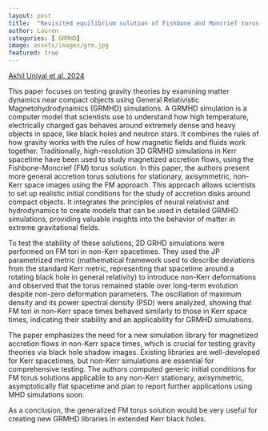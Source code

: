 ```yaml
---
layout: post
title:  "Revisited equilibrium solution of Fishbone and Moncrief torus for extended GRMHD simulations"
author: Lauren
categories: [ GRMHD]
image: assets/images/grm.jpg
featured: true
---
```

[Akhil Uniyal et al. 2024](https://arxiv.org/html/2406.16309v1)

This paper focuses on testing gravity theories by examining matter dynamics near compact objects using General Relativistic Magnetohydrodynamics (GRMHD) simulations. A GRMHD simulation is a computer model that scientists use to understand how high temperature, electrically charged gas behaves around extremely dense and heavy objects in space, like black holes and neutron stars. It combines the rules of how gravity works with the rules of how magnetic fields and fluids work together. Traditionally, high-resolution 3D GRMHD simulations in Kerr spacetime have been used to study magnetized accretion flows, using the Fishbone-Moncrief (FM) torus solution. In this paper, the authors present more general accretion torus solutions for stationary, axisymmetric, non-Kerr space images using the FM approach. This approach allows scientists to set up realistic initial conditions for the study of accretion disks around compact objects. It integrates the principles of neural relativist and hydrodynamics to create models that can be used in detailed GRMHD simulations, providing valuable insights into the behavior of matter in extreme gravitational fields. 

To test the stability of these solutions, 2D GRHD simulations were performed on FM tori in non-Kerr spacetimes. They used the JP parametrized metric (mathematical framework used to describe deviations from the standard Kerr metric, representing that spacetime around a rotating black hole in general relativity) to introduce non-Kerr deformations and observed that the torus remained stable over long-term evolution despite non-zero deformation parameters. The oscillation of maximum density and its power spectral density (PSD) were analyzed, showing that FM tori in non-Kerr space times behaved similarly to those in Kerr space times, indicating their stability and an applicability for GRMHD simulations. 

The paper emphasizes the need for a new simulation library for magnetized accretion flows in non-Kerr space times, which is crucial for testing gravity theories via black hole shadow images. Existing libraries are well-developed for Kerr spacetimes, but non-Kerr simulations are essential for comprehensive testing. The authors computed generic initial conditions for FM torus solutions applicable to any non-Kerr stationary, axisymmetric, asymptotically flat spacetime and plan to report further applications using MHD simulations soon. 

As a conclusion, the generalized FM torus solution would be very useful for creating new GRMHD libraries in extended Kerr black holes. 